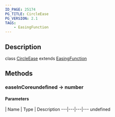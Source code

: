 ```yaml
---
ID_PAGE: 25174
PG_TITLE: CircleEase
PG_VERSION: 2.1
TAGS:
    - EasingFunction
---
```

## Description

class [CircleEase](/classes/2.4/CircleEase) extends [EasingFunction](/classes/2.4/EasingFunction)



## Methods

### easeInCoreundefined &rarr; number



#### Parameters
 | Name | Type | Description
---|---|---|---
undefined
